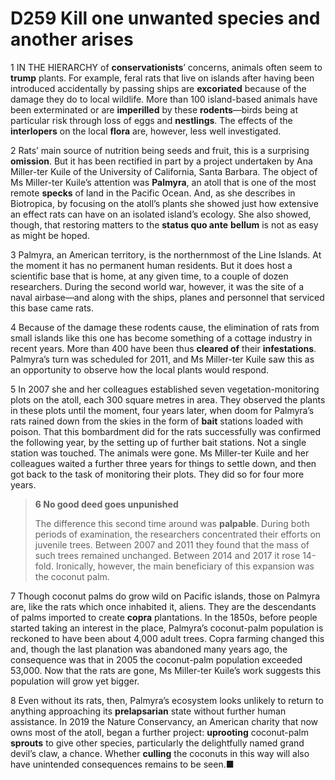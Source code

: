 # D259 Kill one unwanted species and another arises
1 IN THE HIERARCHY of **conservationists**’ concerns, animals often seem to **trump** plants. For example, feral rats that live on islands after having been introduced accidentally by passing ships are **excoriated** because of the damage they do to local wildlife. More than 100 island-based animals have been exterminated or are **imperilled** by these **rodents**—birds being at particular risk through loss of eggs and **nestlings**. The effects of the **interlopers** on the local **flora** are, however, less well investigated.

2 Rats’ main source of nutrition being seeds and fruit, this is a surprising **omission**. But it has been rectified in part by a project undertaken by Ana Miller-ter Kuile of the University of California, Santa Barbara. The object of Ms Miller-ter Kuile’s attention was **Palmyra**, an atoll that is one of the most remote **specks** of land in the Pacific Ocean. And, as she describes in Biotropica, by focusing on the atoll’s plants she showed just how extensive an effect rats can have on an isolated island’s ecology. She also showed, though, that restoring matters to the **status quo ante** **bellum** is not as easy as might be hoped.

3 Palmyra, an American territory, is the northernmost of the Line Islands. At the moment it has no permanent human residents. But it does host a scientific base that is home, at any given time, to a couple of dozen researchers. During the second world war, however, it was the site of a naval airbase—and along with the ships, planes and personnel that serviced this base came rats.

4 Because of the damage these rodents cause, the elimination of rats from small islands like this one has become something of a cottage industry in recent years. More than 400 have been thus **cleared of** their **infestations**. Palmyra’s turn was scheduled for 2011, and Ms Miller-ter Kuile saw this as an opportunity to observe how the local plants would respond.

5 In 2007 she and her colleagues established seven vegetation-monitoring plots on the atoll, each 300 square metres in area. They observed the plants in these plots until the moment, four years later, when doom for Palmyra’s rats rained down from the skies in the form of **bait** stations loaded with poison. That this bombardment did for the rats successfully was confirmed the following year, by the setting up of further bait stations. Not a single station was touched. The animals were gone. Ms Miller-ter Kuile and her colleagues waited a further three years for things to settle down, and then got back to the task of monitoring their plots. They did so for four more years.

> **6 No good deed goes unpunished**
>
> The difference this second time around was **palpable**. During both periods of examination, the researchers concentrated their efforts on juvenile trees. Between 2007 and 2011 they found that the mass of such trees remained unchanged. Between 2014 and 2017 it rose 14-fold. Ironically, however, the main beneficiary of this expansion was the coconut palm.
>

7 Though coconut palms do grow wild on Pacific islands, those on Palmyra are, like the rats which once inhabited it, aliens. They are the descendants of palms imported to create **copra** plantations. In the 1850s, before people started taking an interest in the place, Palmyra’s coconut-palm population is reckoned to have been about 4,000 adult trees. Copra farming changed this and, though the last planation was abandoned many years ago, the consequence was that in 2005 the coconut-palm population exceeded 53,000. Now that the rats are gone, Ms Miller-ter Kuile’s work suggests this population will grow yet bigger.

8 Even without its rats, then, Palmyra’s ecosystem looks unlikely to return to anything approaching its **prelapsarian** state without further human assistance. In 2019 the Nature Conservancy, an American charity that now owns most of the atoll, began a further project: **uprooting** coconut-palm **sprouts** to give other species, particularly the delightfully named grand devil’s claw, a chance. Whether **culling** the coconuts in this way will also have unintended consequences remains to be seen.■

